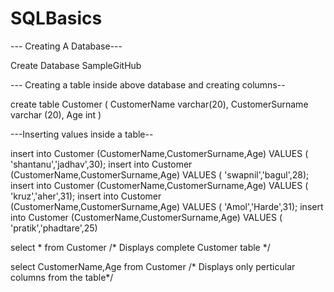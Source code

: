 # SQLBasics
--- Creating A Database---

Create Database SampleGitHub

--- Creating a table inside above database and creating columns--

create table Customer
( CustomerName varchar(20),
   CustomerSurname varchar (20),
   Age int
 )


 ---Inserting values inside a table--

 insert into Customer (CustomerName,CustomerSurname,Age)
 VALUES ( 'shantanu','jadhav',30);
 insert into Customer (CustomerName,CustomerSurname,Age)
 VALUES ( 'swapnil','bagul',28);
 insert into Customer (CustomerName,CustomerSurname,Age)
 VALUES ( 'kruz','aher',31);
insert into Customer (CustomerName,CustomerSurname,Age)
 VALUES ( 'Amol','Harde',31);
insert into Customer (CustomerName,CustomerSurname,Age)
 VALUES ( 'pratik','phadtare',25)


 select * from Customer /* Displays complete Customer table */
 
 select CustomerName,Age from Customer /* Displays only perticular columns from the table*/



